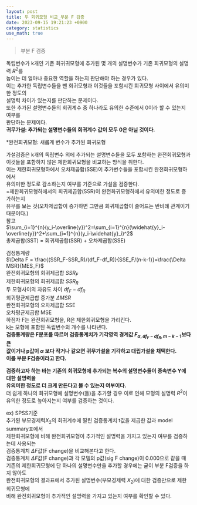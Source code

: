 ```yaml
---
layout: post
title: 두 회귀모형 비교_부분 F 검증 
date: 2023-09-15 19:21:23 +0900
category: statistics 
use_math: true
---
```

> 부분 F 검증      

독립변수가 k개인 기존 회귀귀모형에 추가된 몇 개의 설명변수가 기존 회귀모형의 설명력 $R^2$를  
높이는 데 얼마나 중요한 역할을 하는지 판단해야 하는 경우가 있다.  
이는 추가한 독립변수들을 뺀 회귀모형과 이것들을 포함시킨 회귀모형 사이에서 유의미한 정도의  
설명력 차이가 있는지를 판단하는 문제이다.  
또한 추가된 설명변수들의 회귀계수 중 하나라도 유의한 수준에서 0이라 할 수 있는지 여부를  
판단하는 문제이다.  
**귀무가설: 추가되는 설명변수들의 회귀계수 값이 모두 0은 아닐 것이다.**  

*완전회귀모형: 새롭게 변수가 추가된 회귀모형  
  
가설검증은 k개의 독립변수 외에 추가되는 설명변수들을 모두 포함하는 완전회귀모형과  
이것들을 포함하지 않은 제한회귀모형을 비교하는 방식을 취한다.  
이는 제한회귀모형하에서 오차제곱합(SSE)이 추가변수들을 포함시킨 완전회귀모형하에서  
유의미한 정도로 감소하는지 여부를 기준으로 가설을 검증한다.  
=제한회귀모형하에서의 회귀제곱합(SSR)이 완전화귀모형하에서 유의미한 정도로 증가하는지  
유무를 보는 것(오차제곱합이 증가하면 그만큼 회귀제곱합이 줄어드는 반비례 관계이기 때문이다.)  
참고  
$\sum_{i=1}^{n}(y_i-\overline{y})^2=\sum_{i=1}^{n}(\widehat{y}_i-\overline{y})^2+\sum_{i=1}^{n}(y_i-\widehat{y}_i)^2$  
총제곱합(SST) = 회귀제곱합(SSR) + 오차제곱합(SSE)   

검정통계량  
$\Delta F = \frac{(SSR_F-SSR_R)/(df_F-df_R)}{SSE_F/(n-k-1)}=\frac{\Delta MSR}{MES_F}$  
완전회귀모형의 회귀제곱합 $SSR_F$  
제한회귀모형의 회귀제곱합 $SSR_R$  
두 모형사이의 자유도 차이 $df_F-df_R$  
회귀평균제곱합 증가분 $\Delta MSR$  
완전회귀모형의 오차제곱합 SSE  
오차평균제곱합 MSE  
하점자 F는 완전회귀모형을, R은 제한회귀모형을 가리킨다.  
k는 모형에 포함된 독립변수의 개수를 나타낸다.  
**검증통계량은 F분포를 따르며 검증통계치가 기각영역 경계값 $F_{\alpha,df_F-df_R,m-k-1}$보다 큰**  
**값이거나 p값이 $\alpha$ 보다 작거나 같으면 귀무가설을 기각하고 대립가설을 채택한다.**  
**이를 부분 F검증이라고 한다.**  

**검증하고자 하는 바는 기존의 회귀모형에 추가되는 복수의 설명변수들이 종속변수 Y에 대한 설명력을**  
**유의미한 정도로 더 크게 만든다고 볼 수 있는지 여부이다.**  
더 쉽게 하나의 회귀모형에 설명변수(들)을 추가할 경우 이로 인해 모형의 설명력 $R^2$이  
유의한 정도로 높아지는지 여부를 검증하는 것이다.  
  
ex) SPSS기준  
추가된 부모경제력$X_2$의 회귀계수에 딸린 검증통계치 t값을 제곱한 값과 model summary표에서  
제한회귀모형에 비해 완전회귀모형이 추가적인 설명력을 가지고 있는지 여부를 검증하는데 사용되는  
검증통계치 $\Delta  F$값(F change)을 비교해본다고 한다.  
검증통계치 $\Delta  F$값(F change)과 각 모델의 p값(sig F change)이 0.000으로 같을 때  
기존의 제한회귀모형에 단 하나의 설명변수만을 추가할 경우에는 굳이 부분 F검증을 하지 않아도  
완전회귀모형의 결과표에서 추가된 설명변수(부모경제력 $X_2$)에 대한 검증만으로 제한회귀모형에  
비해 완전회귀모형이 추가적인 설명력을 가지고 있는지 여부를 확인할 수 있다.  
